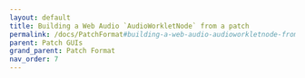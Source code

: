 ```yaml
---
layout: default
title: Building a Web Audio `AudioWorkletNode` from a patch
permalink: /docs/PatchFormat#building-a-web-audio-audioworkletnode-from-a-patch
parent: Patch GUIs
grand_parent: Patch Format
nav_order: 7
---
```


